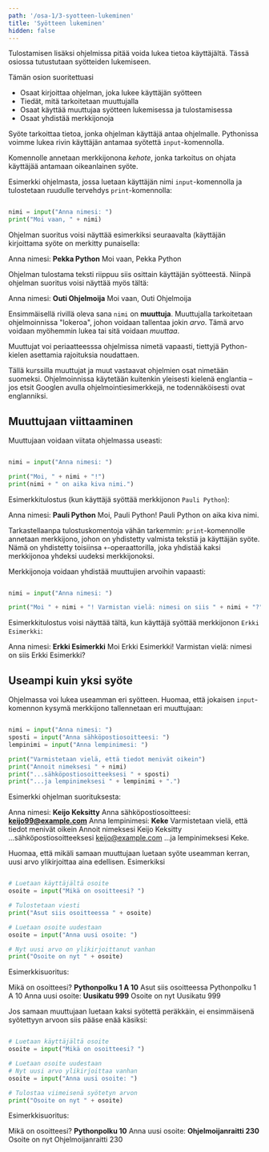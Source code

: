 ```yaml
---
path: '/osa-1/3-syotteen-lukeminen'
title: 'Syötteen lukeminen'
hidden: false
---
```


<text-box variant='learningObjectives' name='Oppimistavoitteet'>

Tulostamisen lisäksi ohjelmissa pitää voida lukea tietoa käyttäjältä. Tässä osiossa tutustutaan syötteiden lukemiseen.

Tämän osion suoritettuasi

- Osaat kirjoittaa ohjelman, joka lukee käyttäjän syötteen
- Tiedät, mitä tarkoitetaan muuttujalla
- Osaat käyttää muuttujaa syötteen lukemisessa ja tulostamisessa
- Osaat yhdistää merkkijonoja

</text-box>

Syöte tarkoittaa tietoa, jonka ohjelman käyttäjä antaa ohjelmalle.
Pythonissa voimme lukea rivin käyttäjän antamaa syötettä `input`-komennolla.

Komennolle annetaan merkkijonona _kehote_, jonka tarkoitus on ohjata käyttäjää antamaan oikeanlainen syöte.

Esimerkki ohjelmasta, jossa luetaan käyttäjän nimi `input`-komennolla ja
tulostetaan ruudulle tervehdys `print`-komennolla:

```python

nimi = input("Anna nimesi: ")
print("Moi vaan, " + nimi)

```

Ohjelman suoritus voisi näyttää esimerkiksi seuraavalta (käyttäjän kirjoittama syöte on merkitty punaisella:

<sample-output>

Anna nimesi: **Pekka Python**
Moi vaan, Pekka Python

</sample-output>

Ohjelman tulostama teksti riippuu siis osittain käyttäjän syötteestä. Niinpä ohjelman suoritus voisi näyttää myös tältä:

<sample-output>

Anna nimesi: **Outi Ohjelmoija**
Moi vaan, Outi Ohjelmoija

</sample-output>

Ensimmäisellä rivillä oleva sana `nimi` on **muuttuja**.
Muuttujalla tarkoitetaan ohjelmoinnissa "lokeroa", johon voidaan tallentaa jokin _arvo_.
Tämä arvo voidaan myöhemmin lukea tai sitä voidaan _muuttaa_.

<text-box variant="hint" name="Muuttujan nimen valinta">

Muuttujat voi periaatteesssa ohjelmissa nimetä vapaasti, tiettyjä Python-kielen asettamia rajoituksia noudattaen.

Tällä kurssilla muuttujat ja muut vastaavat ohjelmien osat nimetään suomeksi.
Ohjelmoinnissa käytetään kuitenkin yleisesti kielenä englantia – jos etsit Googlen avulla ohjelmointiesimerkkejä, ne todennäköisesti ovat englanniksi.

</text-box>

## Muuttujaan viittaaminen

Muuttujaan voidaan viitata ohjelmassa useasti:

```python

nimi = input("Anna nimesi: ")

print("Moi, " + nimi + "!")
print(nimi + " on aika kiva nimi.")

```

Esimerkkitulostus (kun käyttäjä syöttää merkkijonon `Pauli Python`):

<sample-output>

Anna nimesi: **Pauli Python**
Moi, Pauli Python!
Pauli Python on aika kiva nimi.

</sample-output>

Tarkastellaanpa tulostuskomentoja vähän tarkemmin:
`print`-komennolle annetaan merkkijono, johon on yhdistetty
valmista tekstiä ja käyttäjän syöte. Nämä on yhdistetty toisiinsa `+`-operaattorilla,
joka yhdistää kaksi merkkijonoa yhdeksi uudeksi merkkijonoksi.

Merkkijonoja voidaan yhdistää muuttujien arvoihin vapaasti:

```python

nimi = input("Anna nimesi: ")

print("Moi " + nimi + "! Varmistan vielä: nimesi on siis " + nimi + "?")

```

Esimerkkitulostus voisi näyttää tältä, kun käyttäjä syöttää merkkijonon `Erkki Esimerkki`:

<sample-output>

Anna nimesi: **Erkki Esimerkki**
Moi Erkki Esimerkki! Varmistan vielä: nimesi on siis Erkki Esimerkki?

</sample-output>

## Useampi kuin yksi syöte

Ohjelmassa voi lukea useamman eri syötteen. Huomaa, että jokaisen `input`-komennon kysymä merkkijono tallennetaan eri muuttujaan:

```python

nimi = input("Anna nimesi: ")
sposti = input("Anna sähköpostiosoitteesi: ")
lempinimi = input("Anna lempinimesi: ")

print("Varmistetaan vielä, että tiedot menivät oikein")
print("Annoit nimeksesi " + nimi)
print("...sähköpostiosoitteeksesi " + sposti)
print("...ja lempinimeksesi " + lempinimi + ".")

```

Esimerkki ohjelman suorituksesta:

<sample-output>

Anna nimesi: **Keijo Keksitty**
Anna sähköpostiosoitteesi: **keijo99@example.com**
Anna lempinimesi: **Keke**
Varmistetaan vielä, että tiedot menivät oikein
Annoit nimeksesi Keijo Keksitty
...sähköpostiosoitteeksesi keijo@example.com
...ja lempinimeksesi Keke.

</sample-output>

Huomaa, että mikäli samaan muuttujaan luetaan syöte useamman kerran, uusi arvo ylikirjoittaa aina edellisen. Esimerkiksi

```python

# Luetaan käyttäjältä osoite
osoite = input("Mikä on osoitteesi? ")

# Tulostetaan viesti
print("Asut siis osoitteessa " + osoite)

# Luetaan osoite uudestaan
osoite = input("Anna uusi osoite: ")

# Nyt uusi arvo on ylikirjoittanut vanhan
print("Osoite on nyt " + osoite)

```

Esimerkkisuoritus:

<sample-output>

Mikä on osoitteesi? **Pythonpolku 1 A 10**
Asut siis osoitteessa Pythonpolku 1 A 10
Anna uusi osoite: **Uusikatu 999**
Osoite on nyt Uusikatu 999

</sample-output>

Jos samaan muuttujaan luetaan kaksi syötettä peräkkäin, ei ensimmäisenä syötettyyn arvoon siis pääse enää käsiksi:

```python

# Luetaan käyttäjältä osoite
osoite = input("Mikä on osoitteesi? ")

# Luetaan osoite uudestaan
# Nyt uusi arvo ylikirjoittaa vanhan
osoite = input("Anna uusi osoite: ")

# Tulostaa viimeisenä syötetyn arvon
print("Osoite on nyt " + osoite)

```

Esimerkkisuoritus:

<sample-output>

Mikä on osoitteesi? **Pythonpolku 10**
Anna uusi osoite: **Ohjelmoijanraitti 230**
Osoite on nyt Ohjelmoijanraitti 230

</sample-output>
